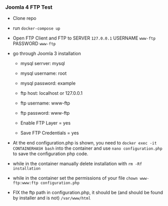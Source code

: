 ### Joomla 4 FTP Test


 - Clone repo
 - run `docker-compose up`
 - Open FTP Client and FTP to SERVER `127.0.0.1` USERNAME `www-ftp` PASSWORD `www-ftp`
 
 - go through Joomla 3 installation
   - mysql serrver: mysql
   - mysql username: root
   - mysql password: example

   - ftp host: localhost or 127.0.0.1
   - ftp username: www-ftp
   - ftp password: www-ftp
   - Enable FTP Layer = yes
   - Save FTP Credentials = yes

 - At the end configuration.php is shown, you need to `docker exec -it CONTAINERHASH bash` into the container and use `nano configuration.php` to save the configuration php code.

 - while in the container manually delete installation with `rm -Rf installation`

 - while in the container set the permissions of your file `chown www-ftp:www:ftp configuration.php`

 - FIX the ftp path in configuration.php, it should be (and should be found by installer and is not) `/var/www/html`
